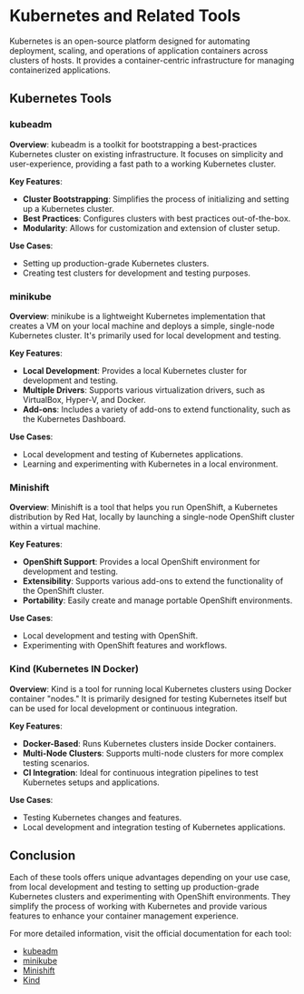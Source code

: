# Kubernetes and Related Tools

Kubernetes is an open-source platform designed for automating deployment, scaling, and operations of application containers across clusters of hosts. It provides a container-centric infrastructure for managing containerized applications.

## Kubernetes Tools

### kubeadm

**Overview**: 
kubeadm is a toolkit for bootstrapping a best-practices Kubernetes cluster on existing infrastructure. It focuses on simplicity and user-experience, providing a fast path to a working Kubernetes cluster.

**Key Features**:
- **Cluster Bootstrapping**: Simplifies the process of initializing and setting up a Kubernetes cluster.
- **Best Practices**: Configures clusters with best practices out-of-the-box.
- **Modularity**: Allows for customization and extension of cluster setup.

**Use Cases**:
- Setting up production-grade Kubernetes clusters.
- Creating test clusters for development and testing purposes.

### minikube

**Overview**: 
minikube is a lightweight Kubernetes implementation that creates a VM on your local machine and deploys a simple, single-node Kubernetes cluster. It's primarily used for local development and testing.

**Key Features**:
- **Local Development**: Provides a local Kubernetes cluster for development and testing.
- **Multiple Drivers**: Supports various virtualization drivers, such as VirtualBox, Hyper-V, and Docker.
- **Add-ons**: Includes a variety of add-ons to extend functionality, such as the Kubernetes Dashboard.

**Use Cases**:
- Local development and testing of Kubernetes applications.
- Learning and experimenting with Kubernetes in a local environment.

### Minishift

**Overview**: 
Minishift is a tool that helps you run OpenShift, a Kubernetes distribution by Red Hat, locally by launching a single-node OpenShift cluster within a virtual machine.

**Key Features**:
- **OpenShift Support**: Provides a local OpenShift environment for development and testing.
- **Extensibility**: Supports various add-ons to extend the functionality of the OpenShift cluster.
- **Portability**: Easily create and manage portable OpenShift environments.

**Use Cases**:
- Local development and testing with OpenShift.
- Experimenting with OpenShift features and workflows.

### Kind (Kubernetes IN Docker)

**Overview**: 
Kind is a tool for running local Kubernetes clusters using Docker container "nodes." It is primarily designed for testing Kubernetes itself but can be used for local development or continuous integration.

**Key Features**:
- **Docker-Based**: Runs Kubernetes clusters inside Docker containers.
- **Multi-Node Clusters**: Supports multi-node clusters for more complex testing scenarios.
- **CI Integration**: Ideal for continuous integration pipelines to test Kubernetes setups and applications.

**Use Cases**:
- Testing Kubernetes changes and features.
- Local development and integration testing of Kubernetes applications.

## Conclusion

Each of these tools offers unique advantages depending on your use case, from local development and testing to setting up production-grade Kubernetes clusters and experimenting with OpenShift environments. They simplify the process of working with Kubernetes and provide various features to enhance your container management experience.

For more detailed information, visit the official documentation for each tool:
- [kubeadm](https://kubernetes.io/docs/setup/production-environment/tools/kubeadm/)
- [minikube](https://minikube.sigs.k8s.io/docs/)
- [Minishift](https://www.okd.io/minishift/)
- [Kind](https://kind.sigs.k8s.io/)
